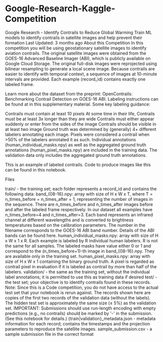 # Google-Research-Kaggle-Competition

Google Research - Identify Contrails to Reduce Global Warming
Train ML models to identify contrails in satellite images and help prevent their formation
Last Updated: 3 months ago
About this Competition
In this competition you will be using geostationary satellite images to identify aviation contrails. The original satellite images were obtained from the GOES-16 Advanced Baseline Imager (ABI), which is publicly available on Google Cloud Storage. The original full-disk images were reprojected using bilinear resampling to generate a local scene image. Because contrails are easier to identify with temporal context, a sequence of images at 10-minute intervals are provided. Each example (record_id) contains exactly one labeled frame.

Learn more about the dataset from the preprint: OpenContrails: Benchmarking Contrail Detection on GOES-16 ABI. Labeling instructions can be found at in this supplementary material. Some key labeling guidance:

Contrails must contain at least 10 pixels
At some time in their life, Contrails must be at least 3x longer than they are wide
Contrails must either appear suddenly or enter from the sides of the image
Contrails should be visible in at least two image
Ground truth was determined by (generally) 4+ different labelers annotating each image. Pixels were considered a contrail when >50% of the labelers annotated it as such. Individual annotations (human_individual_masks.npy) as well as the aggregated ground truth annotations (human_pixel_masks.npy) are included in the training data. The validation data only includes the aggregated ground truth annotations.

This is an example of labeled contrails. Code to produce images like this can be found in this notebook.



Files

train/ - the training set; each folder represents a record_id and contains the following data:
band_{08-16}.npy: array with size of H x W x T, where T = n_times_before + n_times_after + 1, representing the number of images in the sequence. There are n_times_before and n_times_after images before and after the labeled frame respectively. In our dataset all examples have n_times_before=4 and n_times_after=3. Each band represents an infrared channel at different wavelengths and is converted to brightness temperatures based on the calibration parameters. The number in the filename corresponds to the GOES-16 ABI band number. Details of the ABI bands can be found here.
human_individual_masks.npy: array with size of H x W x 1 x R. Each example is labeled by R individual human labelers. R is not the same for all samples. The labeled masks have value either 0 or 1 and correspond to the (n_times_before+1)-th image in band_{08-16}.npy. They are available only in the training set.
human_pixel_masks.npy: array with size of H x W x 1 containing the binary ground truth. A pixel is regarded as contrail pixel in evaluation if it is labeled as contrail by more than half of the labelers.
validation/ - the same as the training set, without the individual label annotations; it is permitted to use this as training data if desired
test/ - the test set; your objective is to identify contrails found in these records. Note: Since this is a Code competition, you do not have access to the actual test set that your notebook is rerun against. The records shown here are copies of the first two records of the validation data (without the labels). The hidden test set is approximately the same size (± 5%) as the validation set. IMPORTANT: Submissions should use run-length encoding with empty predictions (e.g., no contrails) should be marked by '-' in the submission. (See this notebook for details.)
{train|validation}_metadata.json - metadata information for each record; contains the timestamps and the projection parameters to reproduce the satellite images.
sample_submission.csv - a sample submission file in the correct format
